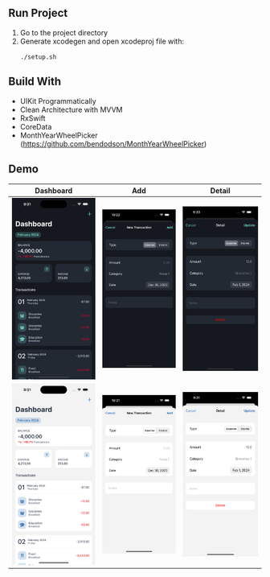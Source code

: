 ## Run Project
1. Go to the project directory
2. Generate xcodegen and open xcodeproj file with:
    ```shell
    ./setup.sh
    ```
    
## Build With
* UIKit Programmatically
* Clean Architecture with MVVM
* RxSwift
* CoreData
* MonthYearWheelPicker (https://github.com/bendodson/MonthYearWheelPicker)

## Demo
| Dashboard | Add | Detail |
| :---------: | :---------: | :---------: |
| <img src="Screenshots/home-dark.png" width="240px" /> | <img src="Screenshots/add-dark.png" width="240px" /> | <img src="Screenshots/detail-dark.png" width="240px" /> |
| <img src="Screenshots/home-light.png" width="240px" /> | <img src="Screenshots/add-light.png" width="240px" /> | <img src="Screenshots/detail-light.png" width="240px" /> |
